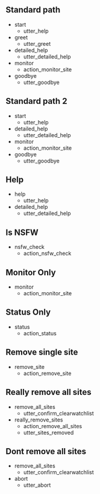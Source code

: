 ## Standard path
* start
  - utter_help
* greet
  - utter_greet
* detailed_help
  - utter_detailed_help
* monitor
  - action_monitor_site
* goodbye
  - utter_goodbye

## Standard path 2
* start
  - utter_help
* detailed_help
  - utter_detailed_help
* monitor
  - action_monitor_site
* goodbye
  - utter_goodbye

## Help
* help
  - utter_help
* detailed_help
  - utter_detailed_help

## Is NSFW
* nsfw_check
  - action_nsfw_check
  
## Monitor Only
* monitor
  - action_monitor_site

## Status Only
* status
  - action_status

## Remove single site
* remove_site
  - action_remove_site

## Really remove all sites
* remove_all_sites
  - utter_confirm_clearwatchlist
* really_remove_sites
  - action_remove_all_sites
  - utter_sites_removed

## Dont remove all sites
* remove_all_sites
  - utter_confirm_clearwatchlist
* abort
  - utter_abort